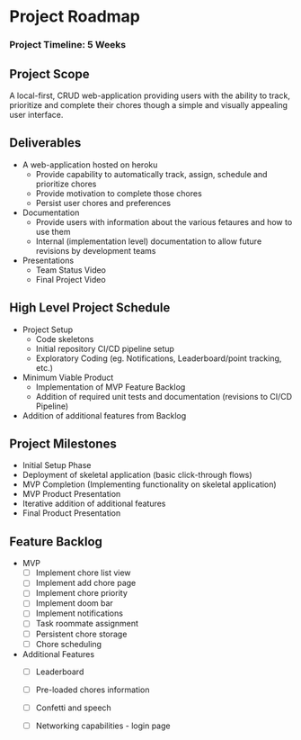 # Project Roadmap
### Project Timeline: 5 Weeks

## Project Scope

A local-first, CRUD web-application providing users with the ability to track, prioritize and complete their chores though a simple and visually appealing user interface.

## Deliverables

- A web-application hosted on heroku
  - Provide capability to automatically track, assign, schedule and prioritize chores
  - Provide motivation to complete those chores
  - Persist user chores and preferences
- Documentation
  - Provide users with information about the various fetaures and how to use them
  - Internal (implementation level) documentation to allow future revisions by development teams
- Presentations
  - Team Status Video
  - Final Project Video 

## High Level Project Schedule

- Project Setup
  - Code skeletons
  - Initial repository CI/CD pipeline setup
  - Exploratory Coding (eg. Notifications, Leaderboard/point tracking, etc.)
- Minimum Viable Product
  - Implementation of MVP Feature Backlog
  - Addition of required unit tests and documentation (revisions to CI/CD Pipeline)
- Addition of additional features from Backlog

## Project Milestones

- Initial Setup Phase
- Deployment of skeletal application (basic click-through flows)
- MVP Completion (Implementing functionality on skeletal application)
- MVP Product Presentation
- Iterative addition of additional features
- Final Product Presentation

## Feature Backlog
- MVP
  - [ ] Implement chore list view
  - [ ] Implement add chore page
  - [ ] Implement chore priority
  - [ ] Implement doom bar
  - [ ] Implement notifications
  - [ ] Task roommate assignment
  - [ ] Persistent chore storage
  - [ ] Chore scheduling
- Additional Features
  - [ ] Leaderboard 
  - [ ] Pre-loaded chores information
  - [ ] Confetti and speech
  - [ ] Networking capabilities - login page


